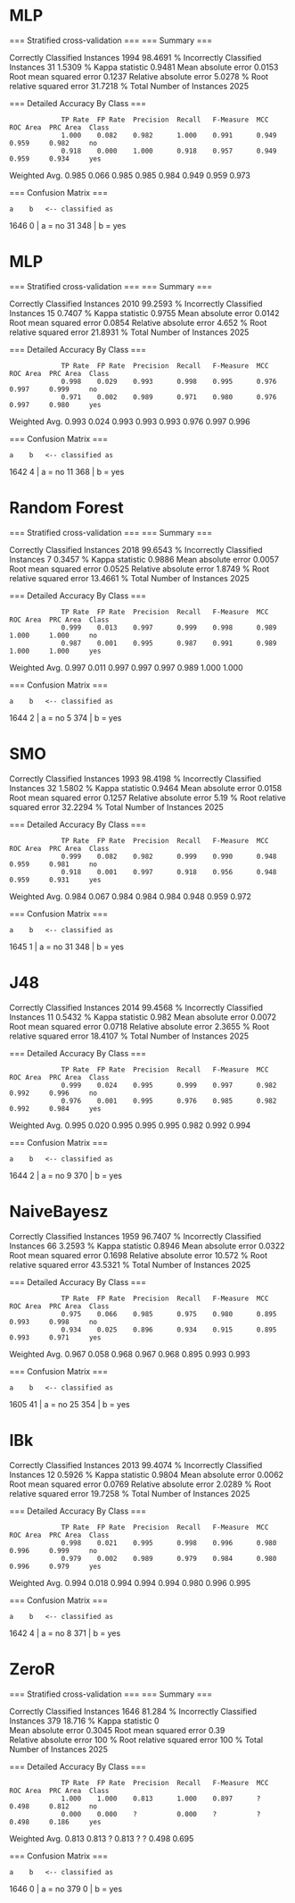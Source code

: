 # MLP

=== Stratified cross-validation ===
=== Summary ===

Correctly Classified Instances        1994               98.4691 %
Incorrectly Classified Instances        31                1.5309 %
Kappa statistic                          0.9481
Mean absolute error                      0.0153
Root mean squared error                  0.1237
Relative absolute error                  5.0278 %
Root relative squared error             31.7218 %
Total Number of Instances             2025     

=== Detailed Accuracy By Class ===

                 TP Rate  FP Rate  Precision  Recall   F-Measure  MCC      ROC Area  PRC Area  Class
                 1.000    0.082    0.982      1.000    0.991      0.949    0.959     0.982     no
                 0.918    0.000    1.000      0.918    0.957      0.949    0.959     0.934     yes
Weighted Avg.    0.985    0.066    0.985      0.985    0.984      0.949    0.959     0.973     

=== Confusion Matrix ===

    a    b   <-- classified as
 1646    0 |    a = no
   31  348 |    b = yes

# MLP

=== Stratified cross-validation ===
=== Summary ===

Correctly Classified Instances        2010               99.2593 %
Incorrectly Classified Instances        15                0.7407 %
Kappa statistic                          0.9755
Mean absolute error                      0.0142
Root mean squared error                  0.0854
Relative absolute error                  4.652  %
Root relative squared error             21.8931 %
Total Number of Instances             2025     

=== Detailed Accuracy By Class ===

                 TP Rate  FP Rate  Precision  Recall   F-Measure  MCC      ROC Area  PRC Area  Class
                 0.998    0.029    0.993      0.998    0.995      0.976    0.997     0.999     no
                 0.971    0.002    0.989      0.971    0.980      0.976    0.997     0.980     yes
Weighted Avg.    0.993    0.024    0.993      0.993    0.993      0.976    0.997     0.996     

=== Confusion Matrix ===

    a    b   <-- classified as
 1642    4 |    a = no
   11  368 |    b = yes

# Random Forest

=== Stratified cross-validation ===
=== Summary ===

Correctly Classified Instances        2018               99.6543 %
Incorrectly Classified Instances         7                0.3457 %
Kappa statistic                          0.9886
Mean absolute error                      0.0057
Root mean squared error                  0.0525
Relative absolute error                  1.8749 %
Root relative squared error             13.4661 %
Total Number of Instances             2025     

=== Detailed Accuracy By Class ===

                 TP Rate  FP Rate  Precision  Recall   F-Measure  MCC      ROC Area  PRC Area  Class
                 0.999    0.013    0.997      0.999    0.998      0.989    1.000     1.000     no
                 0.987    0.001    0.995      0.987    0.991      0.989    1.000     1.000     yes
Weighted Avg.    0.997    0.011    0.997      0.997    0.997      0.989    1.000     1.000     

=== Confusion Matrix ===

    a    b   <-- classified as
 1644    2 |    a = no
    5  374 |    b = yes

# SMO

Correctly Classified Instances        1993               98.4198 %
Incorrectly Classified Instances        32                1.5802 %
Kappa statistic                          0.9464
Mean absolute error                      0.0158
Root mean squared error                  0.1257
Relative absolute error                  5.19   %
Root relative squared error             32.2294 %
Total Number of Instances             2025     

=== Detailed Accuracy By Class ===

                 TP Rate  FP Rate  Precision  Recall   F-Measure  MCC      ROC Area  PRC Area  Class
                 0.999    0.082    0.982      0.999    0.990      0.948    0.959     0.981     no
                 0.918    0.001    0.997      0.918    0.956      0.948    0.959     0.931     yes
Weighted Avg.    0.984    0.067    0.984      0.984    0.984      0.948    0.959     0.972     

=== Confusion Matrix ===

    a    b   <-- classified as
 1645    1 |    a = no
   31  348 |    b = yes

# J48
Correctly Classified Instances        2014               99.4568 %
Incorrectly Classified Instances        11                0.5432 %
Kappa statistic                          0.982 
Mean absolute error                      0.0072
Root mean squared error                  0.0718
Relative absolute error                  2.3655 %
Root relative squared error             18.4107 %
Total Number of Instances             2025     

=== Detailed Accuracy By Class ===

                 TP Rate  FP Rate  Precision  Recall   F-Measure  MCC      ROC Area  PRC Area  Class
                 0.999    0.024    0.995      0.999    0.997      0.982    0.992     0.996     no
                 0.976    0.001    0.995      0.976    0.985      0.982    0.992     0.984     yes
Weighted Avg.    0.995    0.020    0.995      0.995    0.995      0.982    0.992     0.994     

=== Confusion Matrix ===

    a    b   <-- classified as
 1644    2 |    a = no
    9  370 |    b = yes

# NaiveBayesz

Correctly Classified Instances        1959               96.7407 %
Incorrectly Classified Instances        66                3.2593 %
Kappa statistic                          0.8946
Mean absolute error                      0.0322
Root mean squared error                  0.1698
Relative absolute error                 10.572  %
Root relative squared error             43.5321 %
Total Number of Instances             2025     

=== Detailed Accuracy By Class ===

                 TP Rate  FP Rate  Precision  Recall   F-Measure  MCC      ROC Area  PRC Area  Class
                 0.975    0.066    0.985      0.975    0.980      0.895    0.993     0.998     no
                 0.934    0.025    0.896      0.934    0.915      0.895    0.993     0.971     yes
Weighted Avg.    0.967    0.058    0.968      0.967    0.968      0.895    0.993     0.993     

=== Confusion Matrix ===

    a    b   <-- classified as
 1605   41 |    a = no
   25  354 |    b = yes

# IBk

Correctly Classified Instances        2013               99.4074 %
Incorrectly Classified Instances        12                0.5926 %
Kappa statistic                          0.9804
Mean absolute error                      0.0062
Root mean squared error                  0.0769
Relative absolute error                  2.0289 %
Root relative squared error             19.7258 %
Total Number of Instances             2025     

=== Detailed Accuracy By Class ===

                 TP Rate  FP Rate  Precision  Recall   F-Measure  MCC      ROC Area  PRC Area  Class
                 0.998    0.021    0.995      0.998    0.996      0.980    0.996     0.999     no
                 0.979    0.002    0.989      0.979    0.984      0.980    0.996     0.979     yes
Weighted Avg.    0.994    0.018    0.994      0.994    0.994      0.980    0.996     0.995     

=== Confusion Matrix ===

    a    b   <-- classified as
 1642    4 |    a = no
    8  371 |    b = yes

# ZeroR

=== Stratified cross-validation ===
=== Summary ===

Correctly Classified Instances        1646               81.284  %
Incorrectly Classified Instances       379               18.716  %
Kappa statistic                          0     
Mean absolute error                      0.3045
Root mean squared error                  0.39  
Relative absolute error                100      %
Root relative squared error            100      %
Total Number of Instances             2025     

=== Detailed Accuracy By Class ===

                 TP Rate  FP Rate  Precision  Recall   F-Measure  MCC      ROC Area  PRC Area  Class
                 1.000    1.000    0.813      1.000    0.897      ?        0.498     0.812     no
                 0.000    0.000    ?          0.000    ?          ?        0.498     0.186     yes
Weighted Avg.    0.813    0.813    ?          0.813    ?          ?        0.498     0.695     

=== Confusion Matrix ===

    a    b   <-- classified as
 1646    0 |    a = no
  379    0 |    b = yes
  